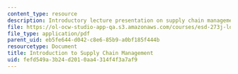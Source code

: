 ```yaml
---
content_type: resource
description: Introductory lecture presentation on supply chain management.
file: https://ol-ocw-studio-app-qa.s3.amazonaws.com/courses/esd-273j-logistics-and-supply-chain-management-fall-2009/fefd549a3b24d2010aa4314f4f3a7af9_MITESD_273JF09_lec01.pdf
file_type: application/pdf
parent_uid: eb5fe644-d042-c8e6-85b9-a0bf185f444b
resourcetype: Document
title: Introduction to Supply Chain Management
uid: fefd549a-3b24-d201-0aa4-314f4f3a7af9
---
```


